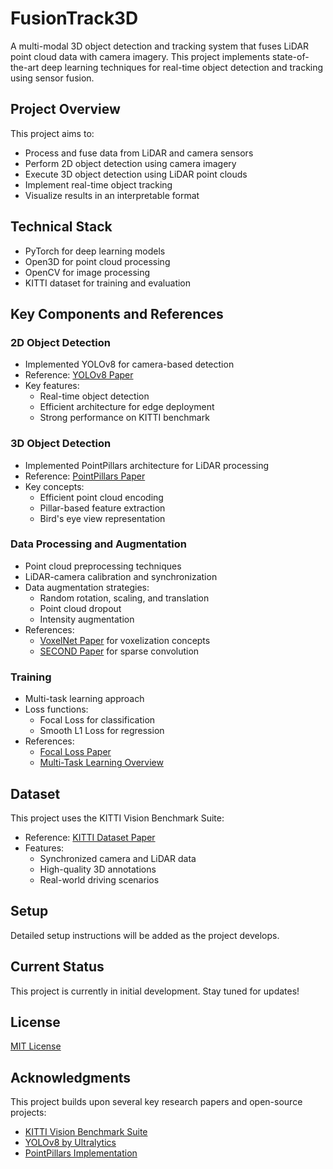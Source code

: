 # FusionTrack3D

A multi-modal 3D object detection and tracking system that fuses LiDAR point cloud data with camera imagery. This project implements state-of-the-art deep learning techniques for real-time object detection and tracking using sensor fusion.

## Project Overview

This project aims to:
- Process and fuse data from LiDAR and camera sensors
- Perform 2D object detection using camera imagery
- Execute 3D object detection using LiDAR point clouds
- Implement real-time object tracking
- Visualize results in an interpretable format

## Technical Stack
- PyTorch for deep learning models
- Open3D for point cloud processing
- OpenCV for image processing
- KITTI dataset for training and evaluation

## Key Components and References

### 2D Object Detection
- Implemented YOLOv8 for camera-based detection
- Reference: [YOLOv8 Paper](https://arxiv.org/abs/2304.00501)
- Key features:
  * Real-time object detection
  * Efficient architecture for edge deployment
  * Strong performance on KITTI benchmark

### 3D Object Detection
- Implemented PointPillars architecture for LiDAR processing
- Reference: [PointPillars Paper](https://arxiv.org/abs/1812.05784)
- Key concepts:
  * Efficient point cloud encoding
  * Pillar-based feature extraction
  * Bird's eye view representation

### Data Processing and Augmentation
- Point cloud preprocessing techniques
- LiDAR-camera calibration and synchronization
- Data augmentation strategies:
  * Random rotation, scaling, and translation
  * Point cloud dropout
  * Intensity augmentation
- References:
  * [VoxelNet Paper](https://arxiv.org/abs/1711.06396) for voxelization concepts
  * [SECOND Paper](https://www.mdpi.com/1424-8220/18/10/3337) for sparse convolution

### Training
- Multi-task learning approach
- Loss functions:
  * Focal Loss for classification
  * Smooth L1 Loss for regression
- References:
  * [Focal Loss Paper](https://arxiv.org/abs/1708.02002)
  * [Multi-Task Learning Overview](https://arxiv.org/abs/1706.05098)

## Dataset
This project uses the KITTI Vision Benchmark Suite:
- Reference: [KITTI Dataset Paper](http://www.cvlibs.net/publications/Geiger2013IJRR.pdf)
- Features:
  * Synchronized camera and LiDAR data
  * High-quality 3D annotations
  * Real-world driving scenarios

## Setup
Detailed setup instructions will be added as the project develops.

## Current Status
This project is currently in initial development. Stay tuned for updates!

## License
[MIT License](LICENSE)

## Acknowledgments
This project builds upon several key research papers and open-source projects:
- [KITTI Vision Benchmark Suite](http://www.cvlibs.net/datasets/kitti/)
- [YOLOv8 by Ultralytics](https://github.com/ultralytics/ultralytics)
- [PointPillars Implementation](https://github.com/nutonomy/second.pytorch)
